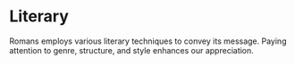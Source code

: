 # Literary

Romans employs various literary techniques to convey its message. Paying attention to genre, structure, and style enhances our appreciation.

